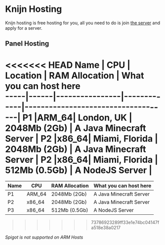 # Knijn Hosting
Knijn hosting is free hosting for you, all you need to do is join [the server](https://discord.gg/FYXbHcBbrN) and apply for a server.

## Panel Hosting

<<<<<<< HEAD
Name | CPU  | Location       | RAM Allocation | What you can host here             
-----|------|----------------|-------------|------------------------------------|
P1   |ARM_64| London, UK     | 2048Mb (2Gb)   | A Java Minecraft Server            |
P2   |x86_64| Miami, Florida | 2048Mb (2Gb)   | A Java Minecraft Server		  |
P2   |x86_64| Miami, Florida | 512Mb  (0.5Gb) | A NodeJS Server			  |
=======
Name | CPU  | RAM Allocation | What you can host here             
-----|------|----------------|------------------------------------|
P1   |ARM_64| 2048Mb (2Gb)   | A Java Minecraft Server            |
P2   |x86_64| 2048Mb (2Gb)   | A Java Minecraft Server		  |
P3   |x86_64| 512Mb  (0.5Gb) | A NodeJS Server			  |
>>>>>>> 73786923289ff33e1e74bc04147fa518e38a0217



*Spigot is not supported on ARM Hosts*
